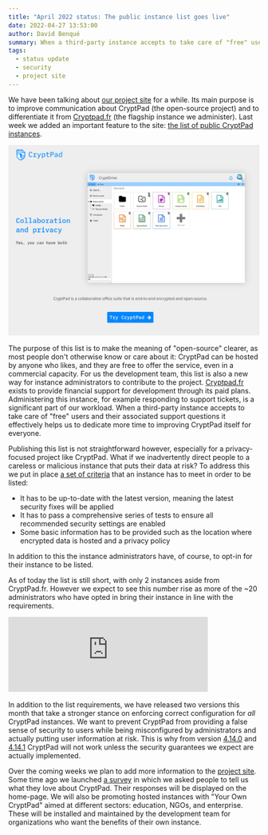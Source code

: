 ```yaml
---
title: "April 2022 status: The public instance list goes live"
date: 2022-04-27 13:53:00
author: David Benqué
summary: When a third-party instance accepts to take care of "free" users and their associated support questions it effectively helps us to dedicate more time to improving CryptPad itself for everyone.
tags:
  - status update
  - security
  - project site
---
```



We have been talking about [our project site](https://cryptpad.org) for a while. Its main purpose is to improve communication about CryptPad (the open-source project) and to differentiate it from [Cryptpad.fr](https://cryptpad.fr) (the flagship instance we administer). Last week we added an important feature to the site: [the list of public CryptPad instances](https://cryptpad.org/instances/).

![Screenshot of the updated project site. Clicking "Try CryptPad" takes visitors to the public instance list](/images/project-site-preview.png)  


The purpose of this list is to make the meaning of "open-source" clearer, as most people don't otherwise know or care about it: CryptPad can be hosted by anyone who likes, and they are free to offer the service, even in a commercial capacity. For us the development team, this list is also a new way for instance administrators to contribute to the project. [Cryptpad.fr](https://cryptpad.fr) exists to provide financial support for development through its paid plans. Administering this instance, for example responding to support tickets, is a significant part of our workload. When a third-party instance accepts to take care of "free" users and their associated support questions it effectively helps us to dedicate more time to improving CryptPad itself for everyone.

Publishing this list is not straightforward however, especially for a privacy-focused project like CryptPad. What if we inadvertently direct people to a careless or malicious instance that puts their data at risk? To address this we put in place [a set of criteria](https://docs.cryptpad.fr/en/admin_guide/admin_panel.html#list-my-instance-in-public-directories) that an instance has to meet in order to be listed:

- It has to be up-to-date with the latest version, meaning the latest security fixes will be applied
- It has to pass a comprehensive series of tests to ensure all recommended security settings are enabled
- Some basic information has to be provided such as the location where encrypted data is hosted and a privacy policy

In addition to this the instance administrators have, of course, to opt-in for their instance to be listed.

As of today the list is still short, with only 2 instances aside from CryptPad.fr. However we expect to see this number rise as more of the ~20 administrators who have opted in bring their instance in line with the requirements.

<iframe src="https://social.weho.st/@cryptpad/108073662309134459/embed" class="mastodon-embed" style="max-width: 100%; border: 0" width="400" allowfullscreen="allowfullscreen"></iframe><script src="https://social.weho.st/embed.js" async="async"></script>

In addition to the list requirements, we have released two versions this month that take a stronger stance on enforcing correct configuration for *all* CryptPad instances. We want to prevent CryptPad from providing a false sense of security to users while being misconfigured by administrators and actually putting user information at risk. This is why from version [4.14.0](https://github.com/xwiki-labs/cryptpad/releases/tag/4.14.0) and [4.14.1](https://github.com/xwiki-labs/cryptpad/releases/tag/4.14.1) CryptPad will not work unless the security guarantees we expect are actually implemented.

Over the coming weeks we plan to add more information to the [project site](https://cryptpad.org). Some time ago we launched [a survey](https://cryptpad.fr/form/#/3/form/view/0684aee21b4a36ed9dc41cfca9a27246/) in which we asked people to tell us what they love about CryptPad. Their responses will be displayed on the home-page. We will also be promoting hosted instances with "Your Own CryptPad" aimed at different sectors: education, NGOs, and enterprise. These will be installed and maintained by the development team for organizations who want the benefits of their own instance.

